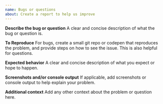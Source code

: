 ```yaml
---
name: Bugs or questions
about: Create a report to help us improve
---
```


**Describe the bug or question**
A clear and concise description of what the bug or question is.

**To Reproduce**
For bugs, create a small git repo or codepen that reproduces the problem, and provide steps on how to see the issue. This is also helpful for questions.

**Expected behavior**
A clear and concise description of what you expect or hope to happen.

**Screenshots and/or console output**
If applicable, add screenshots or console output to help explain your problem.

**Additional context**
Add any other context about the problem or question here.
